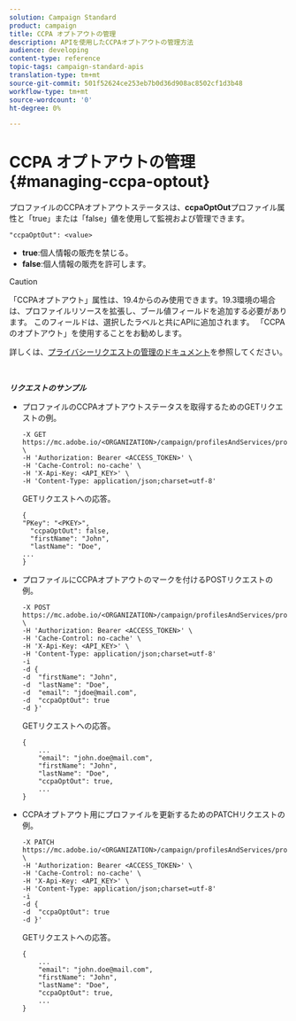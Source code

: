 ```yaml
---
solution: Campaign Standard
product: campaign
title: CCPA オプトアウトの管理
description: APIを使用したCCPAオプトアウトの管理方法
audience: developing
content-type: reference
topic-tags: campaign-standard-apis
translation-type: tm+mt
source-git-commit: 501f52624ce253eb7b0d36d908ac8502cf1d3b48
workflow-type: tm+mt
source-wordcount: '0'
ht-degree: 0%

---
```



# CCPA オプトアウトの管理 {#managing-ccpa-optout}

プロファイルのCCPAオプトアウトステータスは、**ccpaOptOut**&#x200B;プロファイル属性と「true」または「false」値を使用して監視および管理できます。

`"ccpaOptOut": <value>`

* **true**:個人情報の販売を禁じる。
* **false**:個人情報の販売を許可します。

>[!CAUTION]
>
>「CCPAオプトアウト」属性は、19.4からのみ使用できます。19.3環境の場合は、プロファイルリソースを拡張し、ブール値フィールドを追加する必要があります。 このフィールドは、選択したラベルと共にAPIに追加されます。 「CCPAのオプトアウト」を使用することをお勧めします。
>
>詳しくは、[プライバシーリクエストの管理のドキュメント](../../start/using/privacy-requests.md#sale-of-personal-information-ccpa)を参照してください。

<br/>

***リクエストのサンプル***

* プロファイルのCCPAオプトアウトステータスを取得するためのGETリクエストの例。

   ```
   -X GET https://mc.adobe.io/<ORGANIZATION>/campaign/profilesAndServices/profile/<PKEY> \
   -H 'Authorization: Bearer <ACCESS_TOKEN>' \
   -H 'Cache-Control: no-cache' \
   -H 'X-Api-Key: <API_KEY>' \
   -H 'Content-Type: application/json;charset=utf-8'
   ```

   GETリクエストへの応答。

   ```
   {
   "PKey": "<PKEY>",
     "ccpaOptOut": false,
     "firstName": "John",
     "lastName": "Doe",
   ...
   }
   ```

* プロファイルにCCPAオプトアウトのマークを付けるPOSTリクエストの例。

   ```
   -X POST https://mc.adobe.io/<ORGANIZATION>/campaign/profilesAndServices/profile/ \
   -H 'Authorization: Bearer <ACCESS_TOKEN>' \
   -H 'Cache-Control: no-cache' \
   -H 'X-Api-Key: <API_KEY>' \
   -H 'Content-Type: application/json;charset=utf-8'
   -i
   -d {
   -d  "firstName": "John",
   -d  "lastName": "Doe",
   -d  "email": "jdoe@mail.com",
   -d  "ccpaOptOut": true
   -d }'
   ```

   GETリクエストへの応答。

   ```
   {
       ...
       "email": "john.doe@mail.com",
       "firstName": "John",
       "lastName": "Doe",
       "ccpaOptOut": true,
       ...
   }
   ```

* CCPAオプトアウト用にプロファイルを更新するためのPATCHリクエストの例。

   ```
   -X PATCH https://mc.adobe.io/<ORGANIZATION>/campaign/profilesAndServices/profile/<PKEY> \
   -H 'Authorization: Bearer <ACCESS_TOKEN>' \
   -H 'Cache-Control: no-cache' \
   -H 'X-Api-Key: <API_KEY>' \
   -H 'Content-Type: application/json;charset=utf-8'
   -i
   -d {
   -d  "ccpaOptOut": true
   -d }'
   ```

   GETリクエストへの応答。

   ```
   {
       ...
       "email": "john.doe@mail.com",
       "firstName": "John",
       "lastName": "Doe",
       "ccpaOptOut": true,
       ...
   }
   ```
